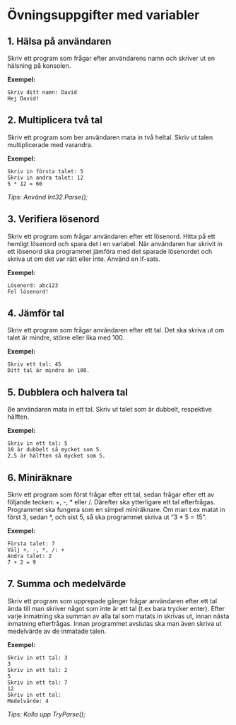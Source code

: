 # Övningsuppgifter med variabler

## 1. Hälsa på användaren

Skriv ett program som frågar efter användarens namn och skriver ut en hälsning på konsolen.

**Exempel:**
```
Skriv ditt namn: David
Hej David!
```

## 2. Multiplicera två tal
Skriv ett program som ber användaren mata in två heltal. Skriv ut talen multiplicerade med varandra.

**Exempel:**
```
Skriv in första talet: 5
Skriv in andra talet: 12
5 * 12 = 60
```
*Tips: Använd Int32.Parse();*

## 3. Verifiera lösenord
Skriv ett program som frågar användaren efter ett lösenord. Hitta på ett hemligt lösenord och spara det i en variabel. När användaren har skrivit in ett lösenord ska programmet jämföra med det sparade lösenordet och skriva ut om det var rätt eller inte. Använd en if-sats.

**Exempel:**
```
Lösenord: abc123
Fel lösenord!
```

## 4. Jämför tal
Skriv ett program som frågar användaren efter ett tal. Det ska skriva ut om talet är mindre, större eller lika med 100.

**Exempel:**
```
Skriv ett tal: 45
Ditt tal är mindre än 100.
```

## 5. Dubblera och halvera tal
Be användaren mata in ett tal. Skriv ut talet som är dubbelt, respektive hälften.

**Exempel:**
```
Skriv in ett tal: 5
10 är dubbelt så mycket som 5.
2.5 är hälften så mycket som 5.
```

## 6. Miniräknare
Skriv ett program som först frågar efter ett tal, sedan frågar efter ett av följande tecken: +, -, * eller /. Därefter ska ytterligare ett tal efterfrågas. Programmet ska fungera som en simpel miniräknare. Om man t.ex matat in först 3, sedan *, och sist 5, så ska programmet skriva ut “3 * 5 = 15”.


**Exempel:**
```
Första talet: 7
Välj +, -, *, /: +
Andra talet: 2
7 + 2 = 9
```

## 7. Summa och medelvärde
Skriv ett program som upprepade gånger frågar användaren efter ett tal ända till man skriver något som inte är ett tal (t.ex bara trycker enter). Efter varje inmatning ska summan av alla tal som matats in skrivas ut, innan nästa inmatning efterfrågas. Innan programmet avslutas ska man även skriva ut medelvärde av de inmatade talen.

**Exempel:**
```
Skriv in ett tal: 3
3
Skriv in ett tal: 2
5
Skriv in ett tal: 7
12
Skriv in ett tal:
Medelvärde: 4
```
*Tips: Kolla upp TryParse();*
